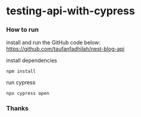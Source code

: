 # testing-api-with-cypress

### How to run
install and run the GitHub code below: <br />
https://github.com/taufanfadhilah/nest-blog-api

install dependencies
```
npm install
```

run cypress
```
npx cypress open
```

### Thanks
